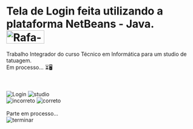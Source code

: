 # Tela de Login feita utilizando a plataforma NetBeans - Java. <br> <img align="center" alt="Rafa-HTML" height="35" width="100" src="https://img.shields.io/badge/Java-ED8B00?style=for-the-badge&logo=java&logoColor=white">
Trabalho Integrador do curso Técnico em Informática para um studio de tatuagem. <br>
Em processo... ⏳🖥️<br> <br> <br>


![Login](https://user-images.githubusercontent.com/109548564/179893848-90c348a4-d256-4a37-93e0-001869444688.PNG)
![studio](https://user-images.githubusercontent.com/109548564/179894669-092e1aed-e42b-4026-bc24-2ef1574ef976.PNG)<br>
![incorreto](https://user-images.githubusercontent.com/109548564/179894944-e3388e2a-405b-4ca9-bd73-661f6985c10b.PNG)
![correto](https://user-images.githubusercontent.com/109548564/179894865-b83c3033-5126-4c41-b566-0315648ace95.PNG)<br> <br>
Parte em processo...<br>
![terminar](https://user-images.githubusercontent.com/109548564/179895100-35d935d1-bebc-4a23-8c90-454045b786be.PNG)

